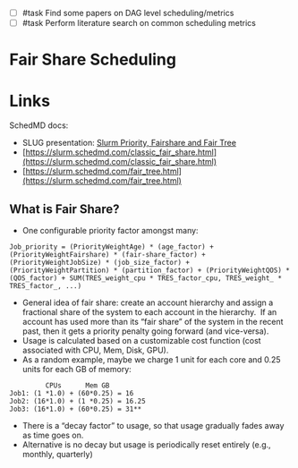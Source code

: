 - [ ] #task Find some papers on DAG level scheduling/metrics 
- [ ] #task Perform literature search on common scheduling metrics

# Fair Share Scheduling

# Links

SchedMD docs:
  - SLUG presentation: [Slurm Priority, Fairshare and Fair Tree](https://slurm.schedmd.com/SLUG19/Priority_and_Fair_Trees.pdf)  
  - [https://slurm.schedmd.com/classic_fair_share.html](https://slurm.schedmd.com/classic_fair_share.html)
  - [https://slurm.schedmd.com/fair_tree.html](https://slurm.schedmd.com/fair_tree.html)
## What is Fair Share?

- One configurable priority factor amongst many:
```
Job_priority = (PriorityWeightAge) * (age_factor) + (PriorityWeightFairshare) * (fair-share_factor) + (PriorityWeightJobSize) * (job_size_factor) + (PriorityWeightPartition) * (partition_factor) + (PriorityWeightQOS) * (QOS_factor) + SUM(TRES_weight_cpu * TRES_factor_cpu, TRES_weight_ * TRES_factor_, ...)
```
- General idea of fair share: create an account hierarchy and assign a fractional share of the system to each account in the hierarchy.  If an account has used more than its “fair share” of the system in the recent past, then it gets a priority penalty going forward (and vice-versa).
- Usage is calculated based on a customizable cost function (cost associated with CPU, Mem, Disk, GPU).
- As a random example, maybe we charge 1 unit for each core and 0.25 units for each GB of memory:
```
         CPUs      Mem GB
Job1: (1 *1.0) + (60*0.25) = 16
Job2: (16*1.0) + (1 *0.25) = 16.25
Job3: (16*1.0) + (60*0.25) = 31**
```
- There is a “decay factor” to usage, so that usage gradually fades away as time goes on.
- Alternative is no decay but usage is periodically reset entirely (e.g., monthly, quarterly)